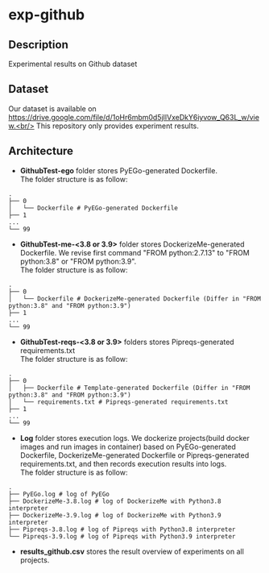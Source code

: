 # exp-github

## Description
Experimental results on Github dataset
## Dataset
Our dataset is available on https://drive.google.com/file/d/1oHr6mbm0d5jIlVxeDkY6iyvow_Q63L_w/view.<br/>
This repository only provides experiment results.
## Architecture
* **GithubTest-ego** folder stores PyEGo-generated Dockerfile.<br/>
  The folder structure is as follow:
```$xslt
.
├── 0
│   └── Dockerfile # PyEGo-generated Dockerfile
├── 1
...
└── 99
```
* **GithubTest-me-<3.8 or 3.9>** folder stores DockerizeMe-generated Dockerfile. We revise first command "FROM python:2.7.13"
  to "FROM python:3.8" or "FROM python:3.9".<br/>
  The folder structure is as follow:
```$xslt
.
├── 0
│   └── Dockerfile # DockerizeMe-generated Dockerfile (Differ in "FROM python:3.8" and "FROM python:3.9")
├── 1
...
└── 99
```
* **GithubTest-reqs-<3.8 or 3.9>** folders stores Pipreqs-generated requirements.txt<br/>
  The folder structure is as follow:
```$xslt
.
├── 0
│   ├── Dockerfile # Template-generated Dockerfile (Differ in "FROM python:3.8" and "FROM python:3.9")
│   └── requirements.txt # Pipreqs-generated requirements.txt
├── 1
...
└── 99
```
* **Log** folder stores execution logs. 
  We dockerize projects(build docker images and run images in container) based on PyEGo-generated Dockerfile, DockerizeMe-generated Dockerfile or Pipreqs-generated requirements.txt,
  and then records execution results into logs.<br/>
  The folder structure is as follow:
```$xslt
.
├── PyEGo.log # log of PyEGo
├── DockerizeMe-3.8.log # log of DockerizeMe with Python3.8 interpreter
├── DockerizeMe-3.9.log # log of DockerizeMe with Python3.9 interpreter
├── Pipreqs-3.8.log # log of Pipreqs with Python3.8 interpreter
└── Pipreqs-3.9.log # log of Pipreqs with Python3.9 interpreter
```  
* **results_github.csv** stores the result overview of experiments on all projects.

